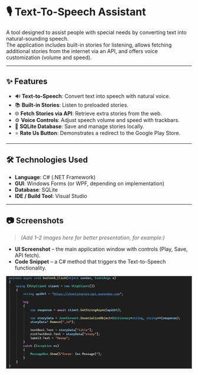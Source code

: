 # 🎙️ Text-To-Speech Assistant

A tool designed to assist people with special needs by converting text into natural-sounding speech.  
The application includes built-in stories for listening, allows fetching additional stories from the internet via an API, and offers voice customization (volume and speed).

---

## ✨ Features

- 🔊 **Text-to-Speech**: Convert text into speech with natural voice.  
- 📚 **Built-in Stories**: Listen to preloaded stories.  
- 🌐 **Fetch Stories via API**: Retrieve extra stories from the web.  
- ⚙️ **Voice Controls**: Adjust speech volume and speed with trackbars.  
- 💾 **SQLite Database**: Save and manage stories locally.  
- ⭐ **Rate Us Button**: Demonstrates a redirect to the Google Play Store.  

---

## 🛠️ Technologies Used

- **Language**: C# (.NET Framework)  
- **GUI**: Windows Forms (or WPF, depending on implementation)  
- **Database**: SQLite  
- **IDE / Build Tool**: Visual Studio  

---

## 📷 Screenshots

> *(Add 1–2 images here for better presentation, for example:)*

- **UI Screenshot** – the main application window with controls (Play, Save, API fetch).  
- **Code Snippet** – a C# method that triggers the Text-to-Speech functionality.  

![API integration code](assets/api_integration.png)

